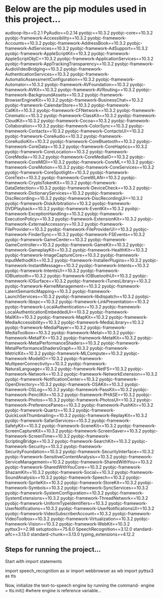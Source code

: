 # Below are the pip modules used in this project...
audioop-lts==0.2.1
PyAudio==0.2.14
pyobjc==10.3.2
pyobjc-core==10.3.2
pyobjc-framework-Accessibility==10.3.2
pyobjc-framework-Accounts==10.3.2
pyobjc-framework-AddressBook==10.3.2
pyobjc-framework-AdServices==10.3.2
pyobjc-framework-AdSupport==10.3.2
pyobjc-framework-AppleScriptKit==10.3.2
pyobjc-framework-AppleScriptObjC==10.3.2
pyobjc-framework-ApplicationServices==10.3.2
pyobjc-framework-AppTrackingTransparency==10.3.2
pyobjc-framework-AudioVideoBridging==10.3.2
pyobjc-framework-AuthenticationServices==10.3.2
pyobjc-framework-AutomaticAssessmentConfiguration==10.3.2
pyobjc-framework-Automator==10.3.2
pyobjc-framework-AVFoundation==10.3.2
pyobjc-framework-AVKit==10.3.2
pyobjc-framework-AVRouting==10.3.2
pyobjc-framework-BackgroundAssets==10.3.2
pyobjc-framework-BrowserEngineKit==10.3.2
pyobjc-framework-BusinessChat==10.3.2
pyobjc-framework-CalendarStore==10.3.2
pyobjc-framework-CallKit==10.3.2
pyobjc-framework-CFNetwork==10.3.2
pyobjc-framework-Cinematic==10.3.2
pyobjc-framework-ClassKit==10.3.2
pyobjc-framework-CloudKit==10.3.2
pyobjc-framework-Cocoa==10.3.2
pyobjc-framework-Collaboration==10.3.2
pyobjc-framework-ColorSync==10.3.2
pyobjc-framework-Contacts==10.3.2
pyobjc-framework-ContactsUI==10.3.2
pyobjc-framework-CoreAudio==10.3.2
pyobjc-framework-CoreAudioKit==10.3.2
pyobjc-framework-CoreBluetooth==10.3.2
pyobjc-framework-CoreData==10.3.2
pyobjc-framework-CoreHaptics==10.3.2
pyobjc-framework-CoreLocation==10.3.2
pyobjc-framework-CoreMedia==10.3.2
pyobjc-framework-CoreMediaIO==10.3.2
pyobjc-framework-CoreMIDI==10.3.2
pyobjc-framework-CoreML==10.3.2
pyobjc-framework-CoreMotion==10.3.2
pyobjc-framework-CoreServices==10.3.2
pyobjc-framework-CoreSpotlight==10.3.2
pyobjc-framework-CoreText==10.3.2
pyobjc-framework-CoreWLAN==10.3.2
pyobjc-framework-CryptoTokenKit==10.3.2
pyobjc-framework-DataDetection==10.3.2
pyobjc-framework-DeviceCheck==10.3.2
pyobjc-framework-DictionaryServices==10.3.2
pyobjc-framework-DiscRecording==10.3.2
pyobjc-framework-DiscRecordingUI==10.3.2
pyobjc-framework-DiskArbitration==10.3.2
pyobjc-framework-DVDPlayback==10.3.2
pyobjc-framework-EventKit==10.3.2
pyobjc-framework-ExceptionHandling==10.3.2
pyobjc-framework-ExecutionPolicy==10.3.2
pyobjc-framework-ExtensionKit==10.3.2
pyobjc-framework-ExternalAccessory==10.3.2
pyobjc-framework-FileProvider==10.3.2
pyobjc-framework-FileProviderUI==10.3.2
pyobjc-framework-FinderSync==10.3.2
pyobjc-framework-FSEvents==10.3.2
pyobjc-framework-GameCenter==10.3.2
pyobjc-framework-GameController==10.3.2
pyobjc-framework-GameKit==10.3.2
pyobjc-framework-GameplayKit==10.3.2
pyobjc-framework-HealthKit==10.3.2
pyobjc-framework-ImageCaptureCore==10.3.2
pyobjc-framework-InputMethodKit==10.3.2
pyobjc-framework-InstallerPlugins==10.3.2
pyobjc-framework-InstantMessage==10.3.2
pyobjc-framework-Intents==10.3.2
pyobjc-framework-IntentsUI==10.3.2
pyobjc-framework-IOBluetooth==10.3.2
pyobjc-framework-IOBluetoothUI==10.3.2
pyobjc-framework-IOSurface==10.3.2
pyobjc-framework-iTunesLibrary==10.3.2
pyobjc-framework-KernelManagement==10.3.2
pyobjc-framework-LatentSemanticMapping==10.3.2
pyobjc-framework-LaunchServices==10.3.2
pyobjc-framework-libdispatch==10.3.2
pyobjc-framework-libxpc==10.3.2
pyobjc-framework-LinkPresentation==10.3.2
pyobjc-framework-LocalAuthentication==10.3.2
pyobjc-framework-LocalAuthenticationEmbeddedUI==10.3.2
pyobjc-framework-MailKit==10.3.2
pyobjc-framework-MapKit==10.3.2
pyobjc-framework-MediaAccessibility==10.3.2
pyobjc-framework-MediaLibrary==10.3.2
pyobjc-framework-MediaPlayer==10.3.2
pyobjc-framework-MediaToolbox==10.3.2
pyobjc-framework-Metal==10.3.2
pyobjc-framework-MetalFX==10.3.2
pyobjc-framework-MetalKit==10.3.2
pyobjc-framework-MetalPerformanceShaders==10.3.2
pyobjc-framework-MetalPerformanceShadersGraph==10.3.2
pyobjc-framework-MetricKit==10.3.2
pyobjc-framework-MLCompute==10.3.2
pyobjc-framework-ModelIO==10.3.2
pyobjc-framework-MultipeerConnectivity==10.3.2
pyobjc-framework-NaturalLanguage==10.3.2
pyobjc-framework-NetFS==10.3.2
pyobjc-framework-Network==10.3.2
pyobjc-framework-NetworkExtension==10.3.2
pyobjc-framework-NotificationCenter==10.3.2
pyobjc-framework-OpenDirectory==10.3.2
pyobjc-framework-OSAKit==10.3.2
pyobjc-framework-OSLog==10.3.2
pyobjc-framework-PassKit==10.3.2
pyobjc-framework-PencilKit==10.3.2
pyobjc-framework-PHASE==10.3.2
pyobjc-framework-Photos==10.3.2
pyobjc-framework-PhotosUI==10.3.2
pyobjc-framework-PreferencePanes==10.3.2
pyobjc-framework-PushKit==10.3.2
pyobjc-framework-Quartz==10.3.2
pyobjc-framework-QuickLookThumbnailing==10.3.2
pyobjc-framework-ReplayKit==10.3.2
pyobjc-framework-SafariServices==10.3.2
pyobjc-framework-SafetyKit==10.3.2
pyobjc-framework-SceneKit==10.3.2
pyobjc-framework-ScreenCaptureKit==10.3.2
pyobjc-framework-ScreenSaver==10.3.2
pyobjc-framework-ScreenTime==10.3.2
pyobjc-framework-ScriptingBridge==10.3.2
pyobjc-framework-SearchKit==10.3.2
pyobjc-framework-Security==10.3.2
pyobjc-framework-SecurityFoundation==10.3.2
pyobjc-framework-SecurityInterface==10.3.2
pyobjc-framework-SensitiveContentAnalysis==10.3.2
pyobjc-framework-ServiceManagement==10.3.2
pyobjc-framework-SharedWithYou==10.3.2
pyobjc-framework-SharedWithYouCore==10.3.2
pyobjc-framework-ShazamKit==10.3.2
pyobjc-framework-Social==10.3.2
pyobjc-framework-SoundAnalysis==10.3.2
pyobjc-framework-Speech==10.3.2
pyobjc-framework-SpriteKit==10.3.2
pyobjc-framework-StoreKit==10.3.2
pyobjc-framework-Symbols==10.3.2
pyobjc-framework-SyncServices==10.3.2
pyobjc-framework-SystemConfiguration==10.3.2
pyobjc-framework-SystemExtensions==10.3.2
pyobjc-framework-ThreadNetwork==10.3.2
pyobjc-framework-UniformTypeIdentifiers==10.3.2
pyobjc-framework-UserNotifications==10.3.2
pyobjc-framework-UserNotificationsUI==10.3.2
pyobjc-framework-VideoSubscriberAccount==10.3.2
pyobjc-framework-VideoToolbox==10.3.2
pyobjc-framework-Virtualization==10.3.2
pyobjc-framework-Vision==10.3.2
pyobjc-framework-WebKit==10.3.2
pyttsx3==2.98
setuptools==75.6.0
SpeechRecognition==3.12.0
standard-aifc==3.13.0
standard-chunk==3.13.0
typing_extensions==4.12.2


## Steps for running the project...
Start with import statements

import speech_recognition as sr
import webbrowser as wb
import pyttsx3 as tts

Now, initialize the text-to-speech engine by running the command-
engine = tts.init()  #where engine is reference variable...
